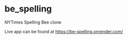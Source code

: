 # be_spelling
NYTimes Spelling Bee clone

Live app can be found at https://be-spelling.onrender.com/
